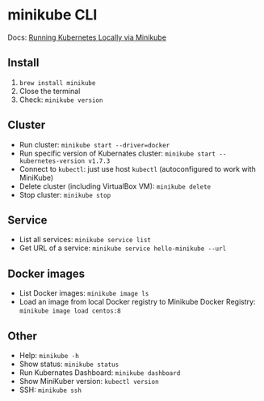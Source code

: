 # minikube CLI

Docs: [Running Kubernetes Locally via Minikube](https://kubernetes.io/docs/setup/minikube/)

## Install
1. `brew install minikube`
2. Close the terminal
3. Check: `minikube version`

## Cluster
- Run cluster: `minikube start --driver=docker`
- Run specific version of Kubernates cluster:  `minikube start --kubernetes-version v1.7.3`
- Connect to `kubectl`: just use host `kubectl` (autoconfigured to work with MiniKube)
- Delete cluster (including VirtualBox VM): `minikube delete`
- Stop cluster: `minikube stop`

## Service
- List all services: `minikube service list`
- Get URL of a service: `minikube service hello-minikube --url`

## Docker images
- List Docker images: `minikube image ls`
- Load an image from local Docker registry to Minikube Docker Registry: `minikube image load centos:8`

## Other
- Help: `minikube -h`
- Show status: `minikube status`
- Run Kubernates Dashboard: `minikube dashboard`
- Show MiniKuber version: `kubectl version`
- SSH: `minikube ssh`
